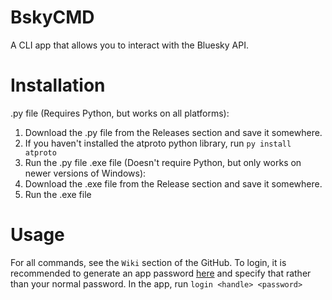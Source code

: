 # BskyCMD
 A CLI app that allows you to interact with the Bluesky API.
# Installation
 .py file (Requires Python, but works on all platforms):
 1. Download the .py file from the Releases section and save it somewhere.
 2. If you haven't installed the atproto python library, run ``py install atproto``
 3. Run the .py file
 .exe file (Doesn't require Python, but only works on newer versions of Windows):
 1. Download the .exe file from the Release section and save it somewhere.
 2. Run the .exe file
# Usage
 For all commands, see the ``Wiki`` section of the GitHub.
 To login, it is recommended to generate an app password [here](https://bsky.app/settings/app-passwords) and specify that rather than your normal password.
 In the app, run ``login <handle> <password>``
 
